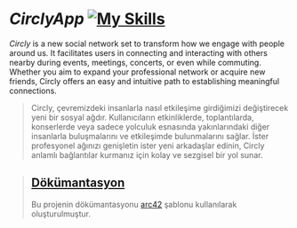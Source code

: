 # 	***CirclyApp***  [![My Skills](https://skillicons.dev/icons?i=react,mongodb&perline=3)](https://skillicons.dev)
 _Circly_ is a new social network set to transform how we engage with people around us. It facilitates users in connecting and interacting with others nearby during events, meetings, concerts, or even while commuting. Whether you aim to expand your professional network or acquire new friends, Circly offers an easy and intuitive path to establishing meaningful connections.

> Circly, çevremizdeki insanlarla nasıl etkileşime girdiğimizi değiştirecek yeni bir sosyal ağdır. Kullanıcıların etkinliklerde, toplantılarda, konserlerde veya sadece yolculuk esnasında yakınlarındaki diğer insanlarla buluşmalarını ve etkileşimde bulunmalarını sağlar. İster profesyonel ağınızı genişletin ister yeni arkadaşlar edinin, Circly anlamlı bağlantılar kurmanız için kolay ve sezgisel bir yol sunar.


> ## [Dökümantasyon](https://batuhanbyr.github.io/cirDoc/)
> Bu projenin dökümantasyonu [arc42](https://arc42.org/) şablonu kullanılarak oluşturulmuştur.

